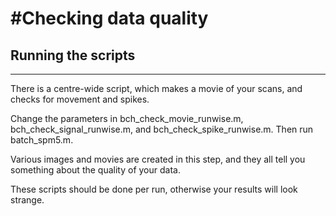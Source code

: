 #Checking data quality
========================
## Running the scripts
------------------------

There is a centre-wide script, which makes a movie of your scans, and checks for movement and spikes. 

Change the parameters in bch_check_movie_runwise.m, bch_check_signal_runwise.m,  and bch_check_spike_runwise.m. Then run batch_spm5.m. 

Various images and movies are created in this step, and they all tell you something about the quality of your data. 

These scripts should be done per run, otherwise your results will look strange.  